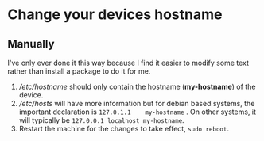 # Change your devices hostname

## Manually

I've only ever done it this way because I find it easier to modify some text rather than install a package to do it for me.

1. */etc/hostname* should only contain the hostname (**my-hostname**) of the device. 
2. */etc/hosts* will have more information but for debian based systems, the important declaration is ```127.0.1.1    my-hostname``` . On other systems, it will typically be ```127.0.0.1 localhost my-hostname```.
3. Restart the machine for the changes to take effect, `sudo reboot`.

